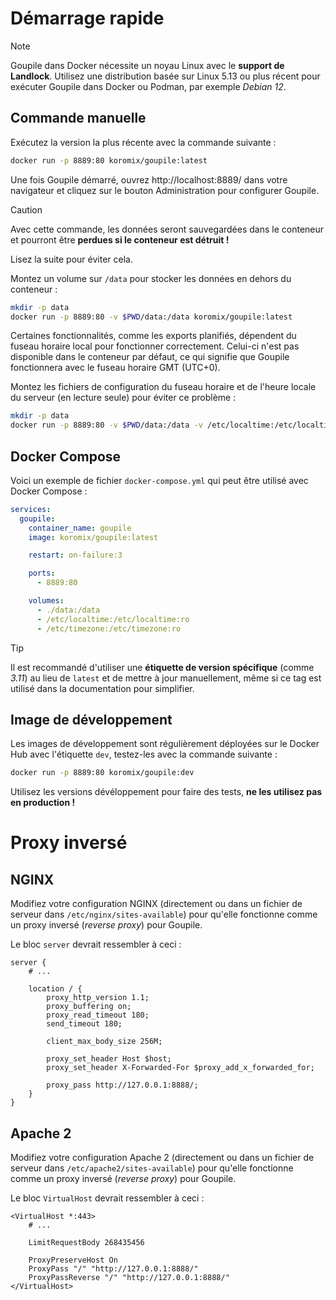 # Démarrage rapide

> [!NOTE]
> Goupile dans Docker nécessite un noyau Linux avec le **support de Landlock**. Utilisez une distribution basée sur Linux 5.13 ou plus récent pour exécuter Goupile dans Docker ou Podman, par exemple *Debian 12*.

## Commande manuelle

Exécutez la version la plus récente avec la commande suivante :

```sh
docker run -p 8889:80 koromix/goupile:latest
```

Une fois Goupile démarré, ouvrez http://localhost:8889/ dans votre navigateur et cliquez sur le bouton Administration pour configurer Goupile.

> [!CAUTION]
> Avec cette commande, les données seront sauvegardées dans le conteneur et pourront être **perdues si le conteneur est détruit !**
>
> Lisez la suite pour éviter cela.

Montez un volume sur `/data` pour stocker les données en dehors du conteneur :

```sh
mkdir -p data
docker run -p 8889:80 -v $PWD/data:/data koromix/goupile:latest
```

Certaines fonctionnalités, comme les exports planifiés, dépendent du fuseau horaire local pour fonctionner correctement. Celui-ci n'est pas disponible dans le conteneur par défaut, ce qui signifie que Goupile fonctionnera avec le fuseau horaire GMT (UTC+0).

Montez les fichiers de configuration du fuseau horaire et de l'heure locale du serveur (en lecture seule) pour éviter ce problème :

```sh
mkdir -p data
docker run -p 8889:80 -v $PWD/data:/data -v /etc/localtime:/etc/localtime:ro -v /etc/timezone:/etc/timezone:ro koromix/goupile:latest
```

## Docker Compose

Voici un exemple de fichier `docker-compose.yml` qui peut être utilisé avec Docker Compose :

```yaml
services:
  goupile:
    container_name: goupile
    image: koromix/goupile:latest

    restart: on-failure:3

    ports:
      - 8889:80

    volumes:
      - ./data:/data
      - /etc/localtime:/etc/localtime:ro
      - /etc/timezone:/etc/timezone:ro
```

> [!TIP]
> Il est recommandé d'utiliser une **étiquette de version spécifique** (comme *3.11*) au lieu de `latest` et de mettre à jour manuellement, même si ce tag est utilisé dans la documentation pour simplifier.

## Image de développement

Les images de développement sont régulièrement déployées sur le Docker Hub avec l'étiquette `dev`, testez-les avec la commande suivante :

```sh
docker run -p 8889:80 koromix/goupile:dev
```

Utilisez les versions dévéloppement pour faire des tests, **ne les utilisez pas en production !**

# Proxy inversé

## NGINX

Modifiez votre configuration NGINX (directement ou dans un fichier de serveur dans `/etc/nginx/sites-available`) pour qu'elle fonctionne comme un proxy inversé (*reverse proxy*) pour Goupile.

Le bloc `server` devrait ressembler à ceci :

```
server {
    # ...

    location / {
        proxy_http_version 1.1;
        proxy_buffering on;
        proxy_read_timeout 180;
        send_timeout 180;

        client_max_body_size 256M;

        proxy_set_header Host $host;
        proxy_set_header X-Forwarded-For $proxy_add_x_forwarded_for;

        proxy_pass http://127.0.0.1:8888/;
    }
}
```

## Apache 2

Modifiez votre configuration Apache 2 (directement ou dans un fichier de serveur dans `/etc/apache2/sites-available`) pour qu'elle fonctionne comme un proxy inversé (*reverse proxy*) pour Goupile.

Le bloc `VirtualHost` devrait ressembler à ceci :

```
<VirtualHost *:443>
    # ...

    LimitRequestBody 268435456

    ProxyPreserveHost On
    ProxyPass "/" "http://127.0.0.1:8888/"
    ProxyPassReverse "/" "http://127.0.0.1:8888/"
</VirtualHost>
```
